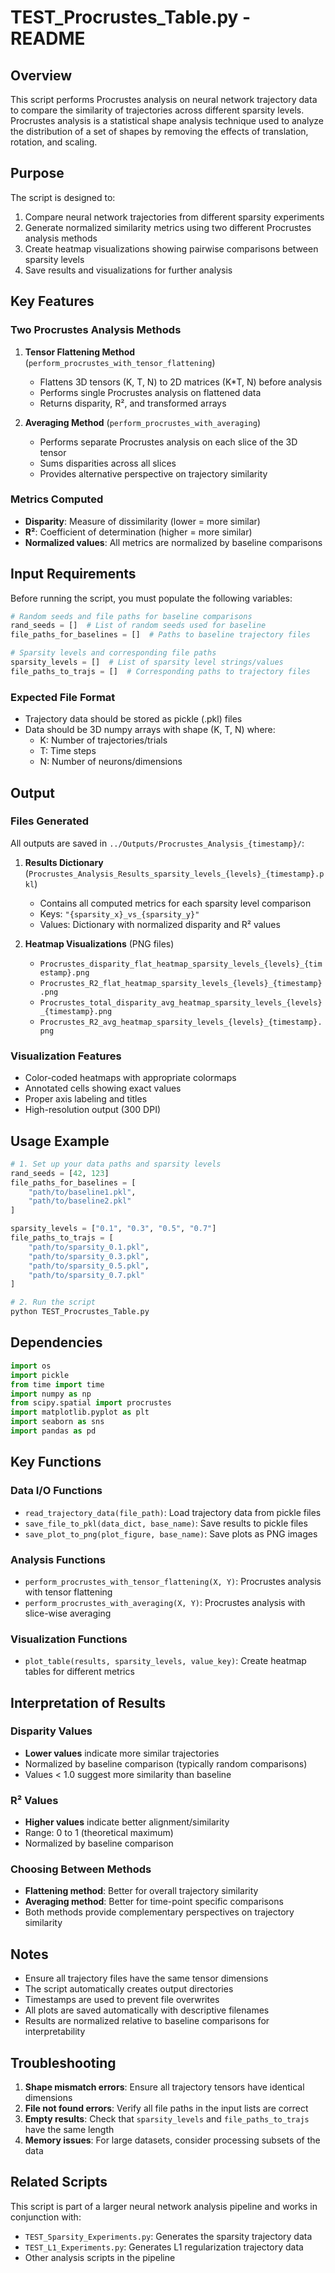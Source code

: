 # TEST_Procrustes_Table.py - README

## Overview

This script performs Procrustes analysis on neural network trajectory data to compare the similarity of trajectories across different sparsity levels. Procrustes analysis is a statistical shape analysis technique used to analyze the distribution of a set of shapes by removing the effects of translation, rotation, and scaling.

## Purpose

The script is designed to:
1. Compare neural network trajectories from different sparsity experiments
2. Generate normalized similarity metrics using two different Procrustes analysis methods
3. Create heatmap visualizations showing pairwise comparisons between sparsity levels
4. Save results and visualizations for further analysis

## Key Features

### Two Procrustes Analysis Methods

1. **Tensor Flattening Method** (`perform_procrustes_with_tensor_flattening`)
   - Flattens 3D tensors (K, T, N) to 2D matrices (K*T, N) before analysis
   - Performs single Procrustes analysis on flattened data
   - Returns disparity, R², and transformed arrays

2. **Averaging Method** (`perform_procrustes_with_averaging`)
   - Performs separate Procrustes analysis on each slice of the 3D tensor
   - Sums disparities across all slices
   - Provides alternative perspective on trajectory similarity

### Metrics Computed

- **Disparity**: Measure of dissimilarity (lower = more similar)
- **R²**: Coefficient of determination (higher = more similar)
- **Normalized values**: All metrics are normalized by baseline comparisons

## Input Requirements

Before running the script, you must populate the following variables:

```python
# Random seeds and file paths for baseline comparisons
rand_seeds = []  # List of random seeds used for baseline
file_paths_for_baselines = []  # Paths to baseline trajectory files

# Sparsity levels and corresponding file paths
sparsity_levels = []  # List of sparsity level strings/values
file_paths_to_trajs = []  # Corresponding paths to trajectory files
```

### Expected File Format

- Trajectory data should be stored as pickle (.pkl) files
- Data should be 3D numpy arrays with shape (K, T, N) where:
  - K: Number of trajectories/trials
  - T: Time steps
  - N: Number of neurons/dimensions

## Output

### Files Generated

All outputs are saved in `../Outputs/Procrustes_Analysis_{timestamp}/`:

1. **Results Dictionary** (`Procrustes_Analysis_Results_sparsity_levels_{levels}_{timestamp}.pkl`)
   - Contains all computed metrics for each sparsity level comparison
   - Keys: `"{sparsity_x}_vs_{sparsity_y}"`
   - Values: Dictionary with normalized disparity and R² values

2. **Heatmap Visualizations** (PNG files)
   - `Procrustes_disparity_flat_heatmap_sparsity_levels_{levels}_{timestamp}.png`
   - `Procrustes_R2_flat_heatmap_sparsity_levels_{levels}_{timestamp}.png`
   - `Procrustes_total_disparity_avg_heatmap_sparsity_levels_{levels}_{timestamp}.png`
   - `Procrustes_R2_avg_heatmap_sparsity_levels_{levels}_{timestamp}.png`

### Visualization Features

- Color-coded heatmaps with appropriate colormaps
- Annotated cells showing exact values
- Proper axis labeling and titles
- High-resolution output (300 DPI)

## Usage Example

```python
# 1. Set up your data paths and sparsity levels
rand_seeds = [42, 123]
file_paths_for_baselines = [
    "path/to/baseline1.pkl",
    "path/to/baseline2.pkl"
]

sparsity_levels = ["0.1", "0.3", "0.5", "0.7"]
file_paths_to_trajs = [
    "path/to/sparsity_0.1.pkl",
    "path/to/sparsity_0.3.pkl",
    "path/to/sparsity_0.5.pkl",
    "path/to/sparsity_0.7.pkl"
]

# 2. Run the script
python TEST_Procrustes_Table.py
```

## Dependencies

```python
import os
import pickle
from time import time
import numpy as np
from scipy.spatial import procrustes
import matplotlib.pyplot as plt
import seaborn as sns
import pandas as pd
```

## Key Functions

### Data I/O Functions
- `read_trajectory_data(file_path)`: Load trajectory data from pickle files
- `save_file_to_pkl(data_dict, base_name)`: Save results to pickle files
- `save_plot_to_png(plot_figure, base_name)`: Save plots as PNG images

### Analysis Functions
- `perform_procrustes_with_tensor_flattening(X, Y)`: Procrustes analysis with tensor flattening
- `perform_procrustes_with_averaging(X, Y)`: Procrustes analysis with slice-wise averaging

### Visualization Functions
- `plot_table(results, sparsity_levels, value_key)`: Create heatmap tables for different metrics

## Interpretation of Results

### Disparity Values
- **Lower values** indicate more similar trajectories
- Normalized by baseline comparison (typically random comparisons)
- Values < 1.0 suggest more similarity than baseline

### R² Values
- **Higher values** indicate better alignment/similarity
- Range: 0 to 1 (theoretical maximum)
- Normalized by baseline comparison

### Choosing Between Methods
- **Flattening method**: Better for overall trajectory similarity
- **Averaging method**: Better for time-point specific comparisons
- Both methods provide complementary perspectives on trajectory similarity

## Notes

- Ensure all trajectory files have the same tensor dimensions
- The script automatically creates output directories
- Timestamps are used to prevent file overwrites
- All plots are saved automatically with descriptive filenames
- Results are normalized relative to baseline comparisons for interpretability

## Troubleshooting

1. **Shape mismatch errors**: Ensure all trajectory tensors have identical dimensions
2. **File not found errors**: Verify all file paths in the input lists are correct
3. **Empty results**: Check that `sparsity_levels` and `file_paths_to_trajs` have the same length
4. **Memory issues**: For large datasets, consider processing subsets of the data

## Related Scripts

This script is part of a larger neural network analysis pipeline and works in conjunction with:
- `TEST_Sparsity_Experiments.py`: Generates the sparsity trajectory data
- `TEST_L1_Experiments.py`: Generates L1 regularization trajectory data
- Other analysis scripts in the pipeline
